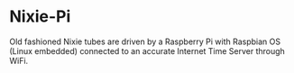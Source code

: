 Nixie-Pi
========
Old fashioned Nixie tubes are driven by a Raspberry Pi with Raspbian OS (Linux embedded) connected to an accurate Internet Time Server through WiFi. 
